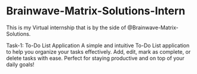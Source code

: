 # Brainwave-Matrix-Solutions-Intern

This is my Virtual internship that is by the side of @Brainwave-Matrix-Solutions.

Task-1: To-Do List Application
A simple and intuitive To-Do List application to help you organize your tasks effectively. Add, edit, mark as complete, or delete tasks with ease. Perfect for staying productive and on top of your daily goals!
